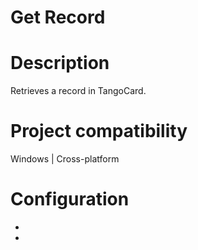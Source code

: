 ﻿# Get Record

# Description

Retrieves a record in TangoCard.

# Project compatibility

Windows | Cross-platform

# Configuration

* 
*
